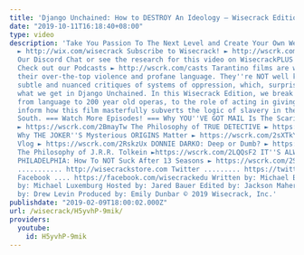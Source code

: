 ```yaml
---
title: 'Django Unchained: How to DESTROY An Ideology – Wisecrack Edition'
date: "2019-10-11T16:18:40+08:00"
type: video
description: 'Take You Passion To The Next Level and Create Your Own Website For FREE!
  ► http://wix.com/wisecrack Subscribe to Wisecrack! ► http://wscrk.com/SbscrbWC Join
  Our Discord Chat or see the research for this video on WisecrackPLUS ► http://wscrk.com/YtWcPls
  Check out our Podcasts ► http://wscrk.com/casts Tarantino films are well known for
  their over-the-top violence and profane language. They''re NOT well known for their
  subtle and nuanced critiques of systems of oppression, which, surprisingly, is exactly
  what we get in Django Unchained. In this Wisecrack Edition, we break down how everything
  from language to 200 year old operas, to the role of acting in giving slaves agency,
  inform how this film masterfully subverts the logic of slavery in the antebellum
  South. === Watch More Episodes! === Why YOU''VE GOT MAIL Is The Scariest Movie Ever
  ► https://wscrk.com/2BmayTw The Philosophy of TRUE DETECTIVE ► https://wscrk.com/2CTcS4D
  Why THE JOKER''S Mysterious ORIGINS Matter ► https://wscrk.com/2sXTkYa BANDERSNATCH
  Vlog ► https://wscrk.com/2RskzUx DONNIE DARKO: Deep or Dumb? ► https://wscrk.com/2CmlL6f
  The Philosophy of J.R.R. Tolkein ►https://wscrk.com/2LQQsF2 IT''S ALWAYS SUNNY IN
  PHILADELPHIA: How To NOT Suck After 13 Seasons ► https://wscrk.com/2SpGDk5 Store
  ........... http://wisecrackstore.com Twitter ......... https://twitter.com/wisecrack
  Facebook .... https://facebook.com/wisecrackedu Written by: Michael Burns Directed
  by: Michael Luxemburg Hosted by: Jared Bauer Edited by: Jackson Maher Motion Graphics
  by: Drew Levin Produced by: Emily Dunbar © 2019 Wisecrack, Inc.'
publishdate: "2019-02-09T18:00:02.000Z"
url: /wisecrack/H5yvhP-9mik/
providers:
  youtube:
    id: H5yvhP-9mik
---
```

